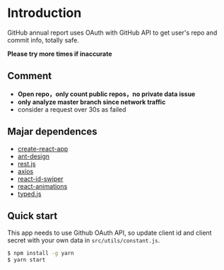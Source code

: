 # Introduction

GitHub annual report uses OAuth with GitHub API to get user's repo and commit info, totally safe.

**Please try more times if inaccurate**

## Comment

- **Open repo，only count public repos，no private data issue**
- **only analyze master branch since network traffic**
- consider a request over 30s as failed

## Majar dependences

- [create-react-app](https://github.com/facebook/create-react-app)
- [ant-design](https://github.com/ant-design/ant-design)
- [rest.js](https://github.com/octokit/rest.js)
- [axios](https://github.com/axios/axios)
- [react-id-swiper](https://github.com/kidjp85/react-id-swiper)
- [react-animations](https://github.com/FormidableLabs/react-animations)
- [typed.js](https://github.com/mattboldt/typed.js)

## Quick start

This app needs to use Github OAuth API, so update client id and client secret with your own data in `src/utils/constant.js`.

```bash
$ npm install -g yarn
$ yarn start
```
